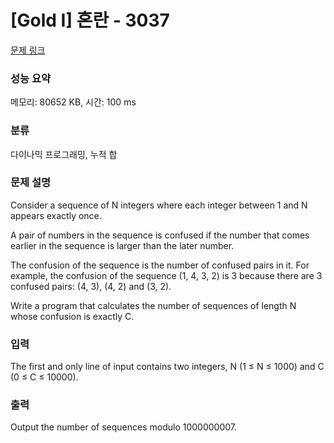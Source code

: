 # [Gold I] 혼란 - 3037 

[문제 링크](https://www.acmicpc.net/problem/3037) 

### 성능 요약

메모리: 80652 KB, 시간: 100 ms

### 분류

다이나믹 프로그래밍, 누적 합

### 문제 설명

<p>Consider a sequence of N integers where each integer between 1 and N appears exactly once. </p>

<p>A pair of numbers in the sequence is confused if the number that comes earlier in the sequence is larger than the later number. </p>

<p>The confusion of the sequence is the number of confused pairs in it. For example, the confusion of the sequence (1, 4, 3, 2) is 3 because there are 3 confused pairs: (4, 3), (4, 2) and (3, 2). </p>

<p>Write a program that calculates the number of sequences of length N whose confusion is exactly C. </p>

### 입력 

 <p>The first and only line of input contains two integers, N (1 ≤ N ≤ 1000) and C (0 ≤ C ≤ 10000). </p>

<p> </p>

### 출력 

 <p>Output the number of sequences modulo 1000000007. </p>

<p> </p>

